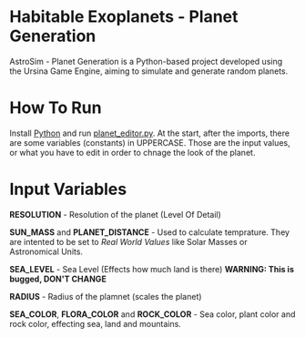 # Habitable Exoplanets - Planet Generation
AstroSim - Planet Generation is a Python-based project developed using the Ursina Game Engine, aiming to simulate and generate random planets.

# How To Run
Install [Python](python.org) and run [planet_editor.py](planet_editor.py).
At the start, after the imports, there are some variables (constants) in UPPERCASE. Those are the input values, or what you have to edit in order to chnage the look of the planet.

# Input Variables
**RESOLUTION** - Resolution of the planet (Level Of Detail)

**SUN_MASS** and **PLANET_DISTANCE** - Used to calculate temprature. They are intented to be set to _Real World Values_ like Solar Masses or Astronomical Units.

**SEA_LEVEL** - Sea Level (Effects how much land is there) **WARNING: This is bugged, DON'T CHANGE**

**RADIUS** - Radius of the plamnet (scales the planet)

**SEA_COLOR**, **FLORA_COLOR** and **ROCK_COLOR** - Sea color, plant color and rock color, effecting sea, land and mountains.
